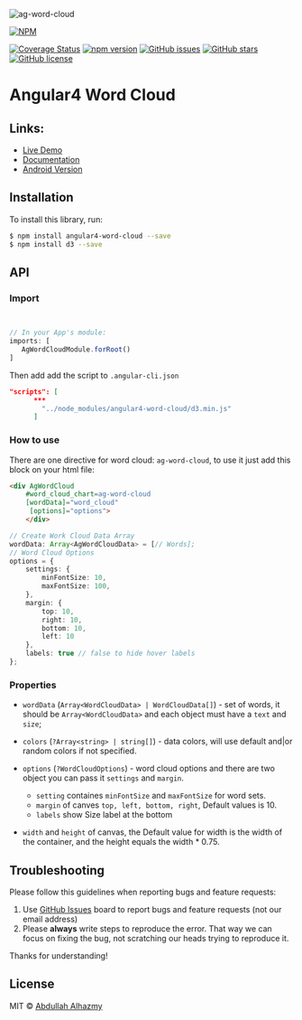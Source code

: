 ![ag-word-cloud](https://user-images.githubusercontent.com/4659608/30762233-d4a36136-9fe9-11e7-8788-831558cae077.png)

[![NPM](https://nodei.co/npm/angular4-word-cloud.png?compact=true)](https://nodei.co/npm/angular4-word-cloud/)


[![Coverage Status](https://coveralls.io/repos/github/alhazmy13/Angular4-word-cloud/badge.svg?branch=master)](https://coveralls.io/github/alhazmy13/Angular4-word-cloud?branch=master)
[![npm version](https://badge.fury.io/js/angular4-word-cloud.svg)](http://badge.fury.io/js/angular4-word-cloud)
[![GitHub issues](https://img.shields.io/github/issues/alhazmy13/angular4-word-cloud.svg)](https://github.com/mattlewis92/angular-calendar/issues)
[![GitHub stars](https://img.shields.io/github/stars/alhazmy13/angular4-word-cloud.svg)](https://github.com/alhazmy13/angular4-word-cloud/stargazers)
[![GitHub license](https://img.shields.io/badge/license-MIT-blue.svg)](https://raw.githubusercontent.com/alhazmy13/angular4-word-cloud/master/LICENSE)


# Angular4 Word Cloud
## Links:

+ [Live Demo](https://embed.plnkr.co/hSoU4QbvVmKCdnG9Tw1h/)
+ [Documentation](https://alhazmy13.github.io/Angular4-word-cloud/index.html)
+ [Android Version](https://github.com/alhazmy13/AndroidWordCloud)


## Installation

To install this library, run:

```bash
$ npm install angular4-word-cloud --save
$ npm install d3 --save
```

## API

### Import
```typescript


// In your App's module:
imports: [
   AgWordCloudModule.forRoot()
]
```

Then add add the script to `.angular-cli.json`


```json
"scripts": [
      ***
        "../node_modules/angular4-word-cloud/d3.min.js"
      ]
```

### How to use
There are one directive for word cloud: `ag-word-cloud`, to use it just add this block on your html file:

```html
<div AgWordCloud 
	#word_cloud_chart=ag-word-cloud 
	[wordData]="word_cloud"
	 [options]="options">
	</div>
```


```.ts
// Create Work Cloud Data Array
wordData: Array<AgWordCloudData> = [// Words];
// Word Cloud Options
options = {
	settings: {
		minFontSize: 10,
		maxFontSize: 100,
	},
	margin: {
		top: 10,
		right: 10,
		bottom: 10,
		left: 10
	},
	labels: true // false to hide hover labels
};
```

### Properties


- `wordData` (`Array<WordCloudData> | WordCloudData[]`) -  set of words, it should be `Array<WordCloudData>` and each object must have a `text` and `size`;
- `colors` (`?Array<string> | string[]`) - data colors, will use default and|or random colors if not specified.
- `options` (`?WordCloudOptions`) - word cloud options and there are two object you can pass it `settings` and `margin`.
    - `setting` containes `minFontSize` and `maxFontSize` for word sets.
    - `margin` of canves `top, left, bottom, right`, Default values is 10.
    - `labels` show Size label at the bottom

- `width` and `height` of canvas, the Default value for width is the width of the container, and the height equals the width * 0.75.


## Troubleshooting

Please follow this guidelines when reporting bugs and feature requests:

1. Use [GitHub Issues](https://github.com/alhazmy13/Angular4-word-cloud/issues) board to report bugs and feature requests (not our email address)
2. Please **always** write steps to reproduce the error. That way we can focus on fixing the bug, not scratching our heads trying to reproduce it.

Thanks for understanding!

## License

MIT © [Abdullah Alhazmy](mailto:me@alhazmy13.net)
